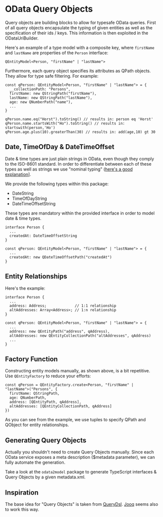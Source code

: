 # OData Query Objects

Query objects are building blocks to allow for typesafe OData queries.
First of all query objects encapsulate the typing of given entities as well as the specification of their ids / keys.
This information is then exploited in the ODataUriBuilder.

Here's an example of a type model with a composite key, where `firstName` and `lastName` are properties of the `Person` interface:

```
QEntityModel<Person, "firstName" | "lastName">
```

Furthermore, each query object specifies its attributes as QPath objects. They allow for type safe filtering.
For example:

```
const qPerson: QEntityModel<Person, "firstName" | "lastName"> = {
  __collectionPath: "Persons",
  firstName: new QStringPath("firstName"),
  lastName: new QStringPath("lastName"),
  age: new QNumberPath("name"),
  ...
}

qPerson.name.eq("Horst").toString() // results in: person eq 'Horst'
qPerson.name.startsWith("Ho").toString() // results in: startswith(person,'Ho')
qPerson.age.plus(10).greaterThan(30) // results in: add(age,10) gt 30
```

## Date, TimeOfDay & DateTimeOffset

Date & time types are just plain strings in OData, even though they comply to the ISO-8601 standard.
In order to differentiate between each of these types as well as strings we use "nominal typing" ([here's a good explanation](https://basarat.gitbook.io/typescript/main-1/nominaltyping)].

We provide the following types within this package:

- DateString
- TimeOfDayString
- DateTimeOffsetString

These types are mandatory within the provided interface in order to model date & time types.

```
interface Person {
  ...
  createdAt: DateTimeOffsetString
}

const qPerson: QEntityModel<Person, "firstName" | "lastName"> = {
  ...
  createdAt: new QDateTimeOffsetPath("createdAt")
}
```

## Entity Relationships

Here's the example:

```
interface Person {
  ...
  address: Address;             // 1:1 relationship
  altAddresses: Array<Address>; // 1:n relationship
}

const qPerson: QEntityModel<Person, "firstName" | "lastName"> = {
  ...
  address: new QEntityPath("address", qAddress),
  altAddresses: new QEntityCollectionPath("altAddresses", qAddress)
  ...
}
```

## Factory Function

Constructing entity models manually, as shown above, is a bit repetitive.
Use `QEntityFactory` to reduce your efforts:

```
const qPerson = QEntityFactory.create<Person, "firstName" | "lastName">("Persons", {
  firstName: QStringPath,
  age: QNumberPath,
  address: [QEntityPath, qAddress],
  altAddresses: [QEntityCollectionPath, qAddress]
})
```

As you can see from the example, we use tuples to specify QPath and QObject for entity relationships.

## Generating Query Objects

Actually you shouldn't need to create Query Objects manually. Since each OData service exposes a meta description ($metadata parameter), we can fully automate the generation.

Take a look at the `odata2model` package to generate TypeScript interfaces & Query Objects by a given metadata.xml.

## Inspiration

The base idea for "Query Objects" is taken from [QueryDsl](http://www.querydsl.com/). [Jooq](https://www.jooq.org/) seems also to work this way.
